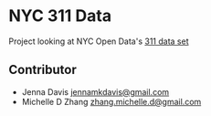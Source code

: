 # NYC 311 Data

Project looking at NYC Open Data's [311 data set][311]

[311]: https://data.cityofnewyork.us/Social-Services/311-Service-Requests-from-2010-to-Present/erm2-nwe9/data

## Contributor

- Jenna Davis <jennamkdavis@gmail.com>
- Michelle D Zhang <zhang.michelle.d@gmail.com>

